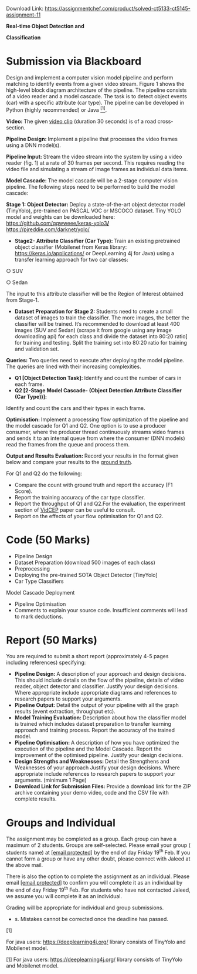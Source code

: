 Download Link: https://assignmentchef.com/product/solved-ct5133-ct5145-assignment-11
<br>



<strong>Real-time Object Detection and</strong>

<strong>Classification</strong>

<h1>Submission via Blackboard</h1>

Design and implement a computer vision model pipeline and perform matching to identify events from a given video stream. Figure 1 shows the high-level block diagram architecture of the pipeline. The pipeline consists of a video reader and a model cascade. The task is to detect object events (car) with a specific attribute (car type). The pipeline can be developed in Python (highly recommended) or Java <a href="#_ftn1" name="_ftnref1"><sup>[1]</sup></a>.

<strong>Video: </strong>The given <a href="https://nuigalwayie-my.sharepoint.com/:v:/g/personal/m_khan12_nuigalway_ie/Ef58UTqhjlxEgEUZ3ZVuNvQBn_ucduz8NiBwZn87GqqEFQ?e=SxJbKd">video clip</a> (duration 30 seconds) is of a road cross-section.

<strong>Pipeline Design: </strong>Implement a pipeline that processes the video frames using a DNN model(s).

<strong>Pipeline Input: </strong>Stream the video stream into the system by using a video reader (fig. 1) at a rate of 30 frames per second. This requires reading the video file and simulating a stream of image frames as individual data items.

<strong>Model Cascade: </strong>The model cascade will be a 2-stage computer vision pipeline. The following steps need to be performed to build the model cascade:

<strong>Stage 1: Object Detector: </strong>Deploy a state-of-the-art object detector model (TinyYolo), pre-trained on PASCAL VOC or MSCOCO dataset. Tiny YOLO model and weights can be downloaded here: <a href="https://github.com/qqwweee/keras-yolo3">https://github.com/qqwweee/keras-yolo3</a><a href="https://github.com/qqwweee/keras-yolo3"><strong>/ </strong></a><a href="https://pjreddie.com/darknet/yolo/">https://pjreddie.com/darknet/yolo/</a>

<ul>

 <li><strong>Stage2- Attribute Classifier (Car Type): </strong>Train an existing pretrained object classifier (Mobilenet from Keras library: <a href="https://keras.io/applications/">https://keras.io/applications/</a> or DeepLearning 4j for Java) using a transfer learning approach for two car classes:</li>

</ul>

○    SUV

○    Sedan

The input to this attribute classifier will be the Region of Interest obtained from Stage-1.

<ul>

 <li><strong>Dataset Preparation for Stage 2: </strong>Students need to create a small dataset of images to train the classifier. The more images, the better the classifier will be trained. It’s recommended to download at least 400 images (SUV and Sedan) (scrape it from google using any image downloading api) for each class and divide the dataset into 80:20 ratio] for training and testing. Split the training set into 80:20 ratio for training and validation set.</li>

</ul>

<strong>Queries: </strong>Two queries need to execute after deploying the model pipeline. The queries are lined with their increasing complexities.

<ul>

 <li><strong>Q1 [Object Detection Task]: </strong>Identify and count the number of cars in each frame.</li>

 <li><strong>Q2 [2-Stage Model Cascade- (Object Detection Attribute Classifier (Car Type))]:</strong></li>

</ul>

Identify and count the cars and their types in each frame.

<strong>Optimisation: </strong>Implement a processing flow optimization of the pipeline and the model cascade for Q1 and Q2. One option is to use a producer consumer, where the producer thread continuously streams video frames and sends it to an internal queue from where the consumer (DNN models) read the frames from the queue and process them.

<strong>Output and Results Evaluation: </strong>Record your results in the format given below and compare your results to the <a href="https://nuigalwayie-my.sharepoint.com/:x:/g/personal/m_khan12_nuigalway_ie/EZlUHkoMjNNBlHr0CuxW3HQBb5bMyEI58CJj8DQ9I0m14g?e=SjBN3B">ground truth</a>.

For Q1 and Q2 do the following:

<ul>

 <li>Compare the count with ground truth and report the accuracy (F1 Score).</li>

 <li>Report the training accuracy of the car type classifier.</li>

 <li>Report the throughput of Q1 and Q2.For the evaluation, the experiment section of <a href="https://www.researchgate.net/publication/337339754_VidCEP_Complex_Event_Processing_Framework_to_Detect_Spatiotemporal_Patterns_in_Video_Streams">VidCEP</a> paper can be useful to consult.</li>

 <li>Report on the effects of your flow optimisation for Q1 and Q2.</li>

</ul>

<h1>Code (50 Marks)</h1>

<ul>

 <li>Pipeline Design</li>

 <li>Dataset Preparation (download 500 images of each class)</li>

 <li>Preprocessing</li>

 <li>Deploying the pre-trained SOTA Object Detector [TinyYolo]</li>

 <li>Car Type Classifiers</li>

</ul>

Model Cascade Deployment

<ul>

 <li>Pipeline Optimisation</li>

 <li>Comments to explain your source code. Insufficient comments will lead to mark deductions.</li>

</ul>

<h1>Report (50 Marks)</h1>

You are required to submit a short report (approximately 4-5 pages including references) specifying:

<ul>

 <li><strong>Pipeline Design: </strong>A description of your approach and design decisions. This should include details on the flow of the pipeline, details of video reader, object detector and classifier. Justify your design decisions.  Where appropriate include appropriate diagrams and references to research papers to support your arguments.</li>

 <li><strong>Pipeline Output: </strong>Detail the output of your pipeline with all the graph results (event extraction, throughput etc).</li>

 <li><strong>Model Training Evaluation: </strong>Description about how the classifier model is trained which includes dataset preparation to transfer learning approach and training process. Report the accuracy of the trained model.</li>

 <li><strong>Pipeline Optimisation: </strong>A description of how you have optimized the execution of the pipeline and the Model Cascade. Report the improvement of the optimised pipeline. Justify your design decisions.</li>

 <li><strong>Design Strengths and Weaknesses: </strong>Detail the Strengthens and Weaknesses of your approach Justify your design decisions. Where appropriate include references to research papers to support your arguments. (minimum 1 Page)</li>

 <li><strong>Download Link for Submission Files: </strong>Provide a download link for the ZIP archive containing your demo video, code and the CSV file with complete results.</li>

</ul>

<h1>Groups and Individual</h1>

The assignment may be completed as a group. Each group can have a maximum of 2 students. Groups are self-selected. Please email your group ( students name) at <a href="/cdn-cgi/l/email-protection" class="__cf_email__" data-cfemail="d0bab1bcb5b5b4febbb8b1be90b9bea3b9b7b8a4fdb3b5bea4a2b5febfa2b7">[email protected]</a> by the end of day Friday 19<sup>th </sup>Feb.  If you cannot form a group or have any other doubt, please connect with Jaleed at the above mail.

There is also the option to complete the assignment as an individual. Please email <a href="/cdn-cgi/l/email-protection" class="__cf_email__" data-cfemail="5f353e333a3a3b7134373e311f36312c3638372b723c3a312b2d3a71302d38">[email protected]</a> to confirm you will complete it as an individual by the end of day Friday 19<sup>th </sup>Feb. For students who have not contacted Jaleed, we assume you will complete it as an individual.

Grading will be appropriate for individual and group submissions.

<ul>

 <li>s. Mistakes cannot be corrected once the deadline has passed.</li>

</ul>

[1]

For java users: <a href="https://deeplearning4j.org/">https://deeplearning4j.org/</a> library consists of TinyYolo and Mobilenet model.

<a href="#_ftnref1" name="_ftn1">[1]</a> For java users: <a href="https://deeplearning4j.org/">https://deeplearning4j.org/</a> library consists of TinyYolo and Mobilenet model.